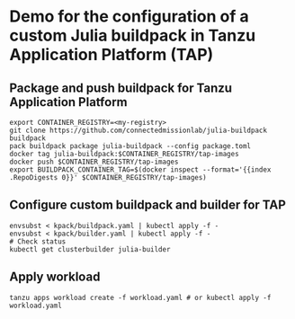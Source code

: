 # Demo for the configuration of a custom Julia buildpack in Tanzu Application Platform (TAP)
## Package and push buildpack for Tanzu Application Platform
```
export CONTAINER_REGISTRY=<my-registry>
git clone https://github.com/connectedmissionlab/julia-buildpack buildpack
pack buildpack package julia-buildpack --config package.toml
docker tag julia-buildpack:$CONTAINER_REGISTRY/tap-images
docker push $CONTAINER_REGISTRY/tap-images
export BUILDPACK_CONTAINER_TAG=$(docker inspect --format='{{index .RepoDigests 0}}' $CONTAINER_REGISTRY/tap-images)
```

## Configure custom buildpack and builder for TAP
```
envsubst < kpack/buildpack.yaml | kubectl apply -f -
envsubst < kpack/builder.yaml | kubectl apply -f -
# Check status
kubectl get clusterbuilder julia-builder
```

## Apply workload 
```
tanzu apps workload create -f workload.yaml # or kubectl apply -f workload.yaml
```
